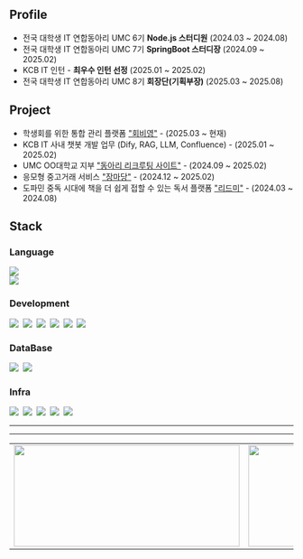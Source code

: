 ## Profile
- 전국 대학생 IT 연합동아리 UMC 6기 **Node.js 스터디원** (2024.03 ~ 2024.08)
- 전국 대학생 IT 연합동아리 UMC 7기 **SpringBoot 스터디장** (2024.09 ~ 2025.02)
- KCB IT 인턴 - **최우수 인턴 선정** (2025.01 ~ 2025.02)
- 전국 대학생 IT 연합동아리 UMC 8기 **회장단(기획부장)** (2025.03 ~ 2025.08)

## Project
- 학생회를 위한 통합 관리 플랫폼 ["회비영"](https://github.com/heavyYoung2/BE) - (2025.03 ~ 현재)
- KCB IT 사내 챗봇 개발 업무 (Dify, RAG, LLM, Confluence) - (2025.01 ~ 2025.02)
- UMC OO대학교 지부 ["동아리 리크루팅 사이트"](https://github.com/HUR-Hongik-UMC-Recruit/Backend) - (2024.09 ~ 2025.02)
- 응모형 중고거래 서비스 ["장마당"](https://github.com/JMarketYard/Back-end) - (2024.12 ~ 2025.02)
- 도파민 중독 시대에 책을 더 쉽게 접할 수 있는 독서 플랫폼 ["리드미"](https://github.com/UMCreadme/Read_Me_Node.js) - (2024.03 ~ 2024.08)

## Stack
### Language
<div style="display:flex; flex-direction:column;">
    <img src="https://img.shields.io/badge/java-%23ED8B00.svg?style=for-the-badge&logo=openjdk&logoColor=white">
    <img src="https://img.shields.io/badge/python-3776AB.svg?style=for-the-badge&logo=python&logoColor=white">
</div>

### Development
<div>
    <img src="https://img.shields.io/badge/Spring-6DB33F?style=flat-square&logo=Spring&logoColor=white"/></a>&nbsp
    <img src="https://img.shields.io/badge/SpringBoot-6DB33F?style=flat-square&logo=SpringBoot&logoColor=white"/></a>&nbsp  
    <img src="https://img.shields.io/badge/JPA-6DB33F?style=flat-square&logo=Jpa&logoColor=white"/></a>&nbsp 
    <img src="https://img.shields.io/badge/QueryDsl-6DB33F?style=flat-square&logo=Jpa&logoColor=white"/></a>&nbsp 
    <img src="https://img.shields.io/badge/JUnit5-25A162?style=flat-square&logo=junit5&logoColor=white"/></a>&nbsp
    <img src="https://img.shields.io/badge/Mockito-000000?style=flat-square&logo=mockito&logoColor=white"/></a>&nbsp
</div>

### DataBase
<div>
    <img src="https://img.shields.io/badge/MySQL-4479A1?style=flat-square&logo=mysql&logoColor=white"/></a>&nbsp
    <img src="https://img.shields.io/badge/Redis-DC382D?style=flat-square&logo=redis&logoColor=white"/></a>&nbsp
</div>


### Infra
<div>
    <img src="https://img.shields.io/badge/AWS-232F3E?style=flat-square&logo=amazonaws&logoColor=white"/></a>&nbsp
    <img src="https://img.shields.io/badge/Docker-2496ED?style=flat-square&logo=docker&logoColor=white"/></a>&nbsp
    <img src="https://img.shields.io/badge/GitHub%20Actions-2088FF?style=flat-square&logo=githubactions&logoColor=white"/></a>&nbsp
    <img src="https://img.shields.io/badge/GitLab%20CI-FC6D26?style=flat-square&logo=gitlab&logoColor=white"/></a>&nbsp
    <img src="https://img.shields.io/badge/Nginx-009639?style=flat-square&logo=nginx&logoColor=white"/></a>&nbsp
</div>

---
---

<table align="center">
  <tr>
    <td>
      <a href="https://github.com/ajwoong">
        <img 
          src="https://github-readme-stats.vercel.app/api?username=ajwoong&show_icons=true&theme=transparent&rank_icon=github" 
          width="400" 
          height="180" />
      </a>
    </td>
    <td>
      <a href="https://solved.ac/ajwoong">
        <img 
          src="http://mazassumnida.wtf/api/v2/generate_badge?boj=ajwoong" 
          width="400" 
          height="180" />
      </a>
    </td>
  </tr>
</table>

